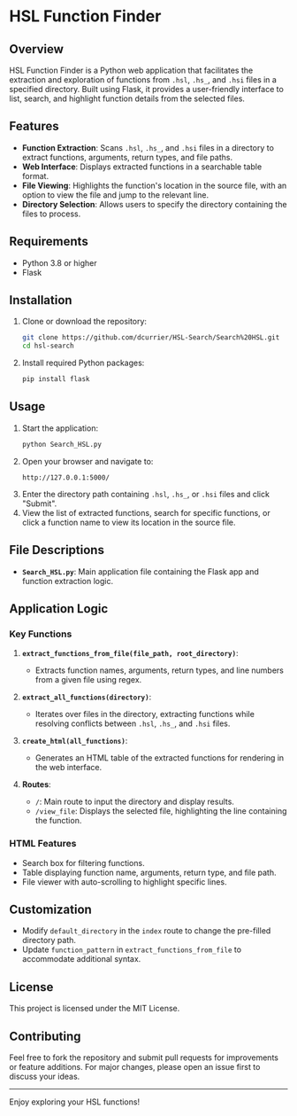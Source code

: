
# HSL Function Finder

## Overview
HSL Function Finder is a Python web application that facilitates the extraction and exploration of functions from `.hsl`, `.hs_`, and `.hsi` files in a specified directory. Built using Flask, it provides a user-friendly interface to list, search, and highlight function details from the selected files.

## Features
- **Function Extraction**: Scans `.hsl`, `.hs_`, and `.hsi` files in a directory to extract functions, arguments, return types, and file paths.
- **Web Interface**: Displays extracted functions in a searchable table format.
- **File Viewing**: Highlights the function's location in the source file, with an option to view the file and jump to the relevant line.
- **Directory Selection**: Allows users to specify the directory containing the files to process.

## Requirements
- Python 3.8 or higher
- Flask

## Installation
1. Clone or download the repository:
   ```bash
   git clone https://github.com/dcurrier/HSL-Search/Search%20HSL.git
   cd hsl-search
   ```
2. Install required Python packages:
   ```bash
   pip install flask
   ```

## Usage
1. Start the application:
   ```bash
   python Search_HSL.py
   ```
2. Open your browser and navigate to:
   ```
   http://127.0.0.1:5000/
   ```
3. Enter the directory path containing `.hsl`, `.hs_`, or `.hsi` files and click "Submit".
4. View the list of extracted functions, search for specific functions, or click a function name to view its location in the source file.

## File Descriptions
- **`Search_HSL.py`**: Main application file containing the Flask app and function extraction logic.

## Application Logic
### Key Functions
1. **`extract_functions_from_file(file_path, root_directory)`**:
   - Extracts function names, arguments, return types, and line numbers from a given file using regex.

2. **`extract_all_functions(directory)`**:
   - Iterates over files in the directory, extracting functions while resolving conflicts between `.hsl`, `.hs_`, and `.hsi` files.

3. **`create_html(all_functions)`**:
   - Generates an HTML table of the extracted functions for rendering in the web interface.

4. **Routes**:
   - `/`: Main route to input the directory and display results.
   - `/view_file`: Displays the selected file, highlighting the line containing the function.

### HTML Features
- Search box for filtering functions.
- Table displaying function name, arguments, return type, and file path.
- File viewer with auto-scrolling to highlight specific lines.

## Customization
- Modify `default_directory` in the `index` route to change the pre-filled directory path.
- Update `function_pattern` in `extract_functions_from_file` to accommodate additional syntax.

## License
This project is licensed under the MIT License.

## Contributing
Feel free to fork the repository and submit pull requests for improvements or feature additions. For major changes, please open an issue first to discuss your ideas.

---

Enjoy exploring your HSL functions!
